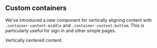 ## Custom containers

We've introduced a new component for vertically aligning content with `.container-content-middle` and `.container-content-bottom`. This is particularly useful for sign in and other simple pages.

<div class="container-fill-height">
  <div class="container-content-middle">
    Vertically centered content.
  </div>
</div>
